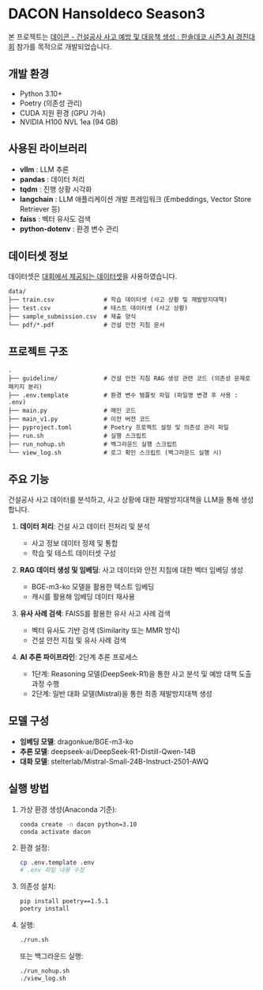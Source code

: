 # DACON Hansoldeco Season3

본 프로젝트는 [데이콘 - 건설공사 사고 예방 및 대응책 생성 : 한솔데코 시즌3 AI 경진대회](https://dacon.io/competitions/official/236455/overview) 참가를 목적으로 개발되었습니다.

## 개발 환경

- Python 3.10+
- Poetry (의존성 관리)
- CUDA 지원 환경 (GPU 가속)
- NVIDIA H100 NVL 1ea (94 GB)

## 사용된 라이브러리

- **vllm** : LLM 추론
- **pandas** : 데이터 처리
- **tqdm** : 진행 상황 시각화
- **langchain** : LLM 애플리케이션 개발 프레임워크 (Embeddings, Vector Store Retriever 등)
- **faiss** : 벡터 유사도 검색
- **python-dotenv** : 환경 변수 관리

## 데이터셋 정보

데이터셋은 [대회에서 제공되는 데이터셋](https://dacon.io/competitions/official/236455/data)을 사용하였습니다.

```
data/
├── train.csv              # 학습 데이터셋 (사고 상황 및 재발방지대책)
├── test.csv               # 테스트 데이터셋 (사고 상황)
├── sample_submission.csv  # 제출 양식
└── pdf/*.pdf              # 건설 안전 지침 문서
```

## 프로젝트 구조

```
.
├── guideline/             # 건설 안전 지침 RAG 생성 관련 코드 (의존성 문제로 패키지 분리)
├── .env.template          # 환경 변수 템플릿 파일 (파일명 변경 후 사용 : .env)
├── main.py                # 메인 코드
├── main_v1.py             # 이전 버전 코드
├── pyproject.toml         # Poetry 프로젝트 설정 및 의존성 관리 파일
├── run.sh                 # 실행 스크립트
├── run_nohup.sh           # 백그라운드 실행 스크립트
└── view_log.sh            # 로그 확인 스크립트 (백그라운드 실행 시)
```

## 주요 기능

건설공사 사고 데이터를 분석하고, 사고 상황에 대한 재발방지대책을 LLM을 통해 생성합니다.

1. **데이터 처리**: 건설 사고 데이터 전처리 및 분석
   - 사고 정보 데이터 정제 및 통합
   - 학습 및 테스트 데이터셋 구성

2. **RAG 데이터 생성 및 임베딩**: 사고 데이터와 안전 지침에 대한 벡터 임베딩 생성
   - BGE-m3-ko 모델을 활용한 텍스트 임베딩
   - 캐시를 활용해 임베딩 데이터 재사용

3. **유사 사례 검색**: FAISS를 활용한 유사 사고 사례 검색
   - 벡터 유사도 기반 검색 (Similarity 또는 MMR 방식)
   - 건설 안전 지침 및 유사 사례 검색

4. **AI 추론 파이프라인**: 2단계 추론 프로세스
   - 1단계: Reasoning 모델(DeepSeek-R1)을 통한 사고 분석 및 예방 대책 도출 과정 수행
   - 2단계: 일반 대화 모델(Mistral)을 통한 최종 재발방지대책 생성

## 모델 구성

- **임베딩 모델**: dragonkue/BGE-m3-ko
- **추론 모델**: deepseek-ai/DeepSeek-R1-Distill-Qwen-14B
- **대화 모델**: stelterlab/Mistral-Small-24B-Instruct-2501-AWQ

## 실행 방법

1. 가상 환경 생성(Anaconda 기준):
    ```bash
    conda create -n dacon python=3.10
    conda activate dacon
    ```

2. 환경 설정:
   ```bash
   cp .env.template .env
   # .env 파일 내용 수정
   ```

3. 의존성 설치:
   ```bash
   pip install poetry==1.5.1
   poetry install
   ```

4. 실행:
   ```bash
   ./run.sh
   ```
   
   또는 백그라운드 실행:
   ```bash
   ./run_nohup.sh
   ./view_log.sh
   ```
